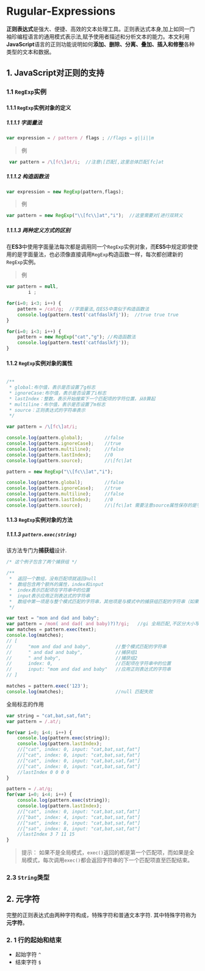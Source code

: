 ﻿# Rugular-Expressions

**正则表达式**是强大、便捷、高效的文本处理工具。正则表达式本身,加上如同一门袖珍编程语言的通用模式表示法,赋予使用者描述和分析文本的能力。本文利用**JavaScript**语言的正则功能说明如何**添加、删除、分离、叠加、插入和修整**各种类型的文本和数据。



## 1. JavaScript对正则的支持

### 1.1 `RegExp`实例

#### 1.1.1 `RegExp`实例对象的定义


##### 1.1.1.1 字面量法

``` javascript
var expression = / pattern / flags ; //flags = g||i||m
```

>例

``` javascript
 var pattern = /\[fc\]at/i;  //注意\[匹配[,这里总体匹配[fc]at
```

##### 1.1.1.2 构造函数法

``` javascript
var expression = new RegExp(pattern,flags);
```

>例

``` javascript
var pattern = new RegExp("\\[fc\\]at","i");  //这里需要对[进行双转义
```
##### 1.1.1.3 两种定义方式的区别

在**ES3**中使用字面量法每次都是调用同一个`RegExp`实例对象，而**ES5**中规定即使使用的是字面量法，也必须像直接调用`RegExp`构造函数一样，每次都创建新的`RegExp`实例。

>例

``` javascript
var pattern = null,
        i ;

for(i=0; i<3; i++) {
    pattern = /cat/g;  //字面量法,在ES5中类似于构造函数法
    console.log(pattern.test('catfdaslkfj'));  //true true true
}

for(i=0; i<3; i++) {
    pattern = new RegExp("cat","g"); //构造函数法
    console.log(pattern.test('catfdaslkfj'));
}
```

#### 1.1.2 `RegExp`实例对象的属性

``` javascript

/**
 * global:布尔值，表示是否设置了g标志
 * ignoreCase:布尔值，表示是否设置了i标志
 * lastIndex：整数，表示开始搜索下一个匹配项的字符位置，从0算起
 * multiline：布尔值，表示是否设置了m标志
 * source：正则表达式的字符串表示
 */

var pattern = /\[fc\]at/i;

console.log(pattern.global);        //false
console.log(pattern.ignoreCase);    //true
console.log(pattern.multiline);     //false
console.log(pattern.lastIndex);     //0
console.log(pattern.source);        //\[fc\]at

pattern = new RegExp("\\[fc\\]at","i");

console.log(pattern.global);        //false
console.log(pattern.ignoreCase);    //true
console.log(pattern.multiline);     //false
console.log(pattern.lastIndex);     //0
console.log(pattern.source);        //\[fc\]at 需要注意source属性保存的是字面量形式所用的字符串
```

#### 1.1.3 `RegExp`实例对象的方法

##### 1.1.1.3  `pattern.exec(string)`

该方法专门为**捕获组**设计.


``` javascript
/* 这个例子包含了两个捕获组 */

/**
 *  返回一个数组，没有匹配项就返回null
 *  数组包含两个额外的属性，index和input
 *  index表示匹配项在字符串中的位置
 *  input表示应用正则表达式的字符串
 *  数组中第一项是与整个模式匹配的字符串，其他项是与模式中的捕获组匹配的字符串（如果没有捕获组，数组只包含一项）
 */

var text = "mom and dad and baby";
var pattern = /mom( and dad( and baby)?)?/gi;   //gi 全局匹配,不区分大小写
var matches = pattern.exec(text);
console.log(matches);
// [
//      "mom and dad and baby",         //整个模式匹配的字符串
//      " and dad and baby",            //捕获组1
//      " and baby",                    //捕获组2
//      index: 0,                       //匹配项在字符串中的位置
//      input: "mom and dad and baby"   //应用正则表达式的字符串
// ]

matches = pattern.exec('123');
console.log(matches);                   //null 匹配失败
```

全局标志的作用

``` javascript
var string = "cat,bat,sat,fat";
var pattern = /.at/;

for(var i=0; i<4; i++) {
    console.log(pattern.exec(string));
    console.log(pattern.lastIndex);
    //["cat", index: 0, input: "cat,bat,sat,fat"]
    //["cat", index: 0, input: "cat,bat,sat,fat"]
    //["cat", index: 0, input: "cat,bat,sat,fat"]
    //["cat", index: 0, input: "cat,bat,sat,fat"]
    //lastIndex 0 0 0 0
}

pattern = /.at/g;
for(var i=0; i<4; i++) {
    console.log(pattern.exec(string));
    console.log(pattern.lastIndex);
    //["cat", index: 0, input: "cat,bat,sat,fat"]
    //["bat", index: 4, input: "cat,bat,sat,fat"]
    //["sat", index: 8, input: "cat,bat,sat,fat"]
    //["sat", index: 8, input: "cat,bat,sat,fat"]
    //lastIndex 3 7 11 15
}
```
>提示： 如果不是全局模式，`exec()`返回的都是第一个匹配项，而如果是全局模式，每次调用`exec()`都会返回字符串的下一个匹配项直至匹配结束。



### 2.3 `String`类型










## 2. 元字符

完整的正则表达式由两种字符构成，特殊字符和普通文本字符. 其中特殊字符称为**元字符**。

### 2. 1 行的起始和结束

- 起始字符 `^`
- 结束字符 `$`








